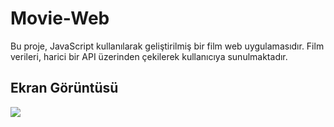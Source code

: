 <h1> Movie-Web</h1>

Bu proje, JavaScript kullanılarak geliştirilmiş bir film web uygulamasıdır. Film verileri, harici bir API üzerinden çekilerek kullanıcıya sunulmaktadır.

<h2>Ekran Görüntüsü</h2>

![](kayıt.gif)